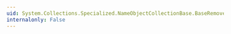 ```yaml
---
uid: System.Collections.Specialized.NameObjectCollectionBase.BaseRemove(System.String)
internalonly: False
---
```

